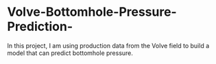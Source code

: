 # Volve-Bottomhole-Pressure-Prediction-
In this project, I am using production data from the Volve field to build a model that can predict bottomhole pressure.
